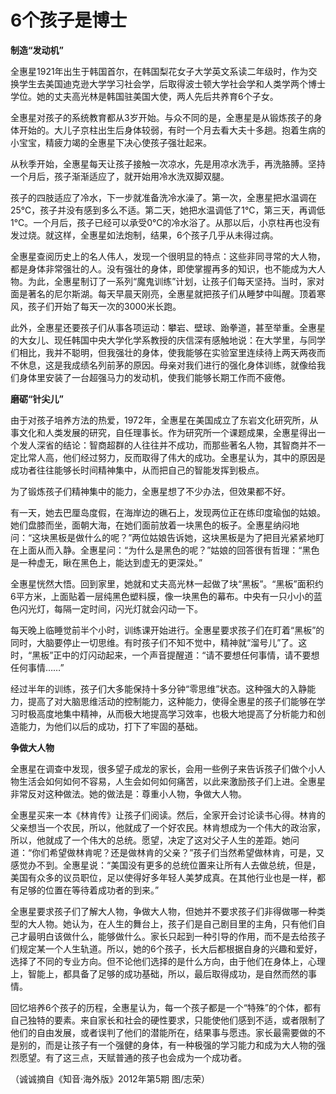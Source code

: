 # 6个孩子是博士

**制造“发动机”**

全惠星1921年出生于韩国首尔，在韩国梨花女子大学英文系读二年级时，作为交换学生去美国迪克逊大学学习社会学，后取得波士顿大学社会学和人类学两个博士学位。她的丈夫高光林是韩国驻美国大使，两人先后共养育6个子女。 

全惠星对孩子的系统教育都从3岁开始。与众不同的是，全惠星是从锻炼孩子的身体开始的。大儿子京柱出生后身体较弱，有时一个月去看大夫十多趟。抱着生病的小宝宝，精疲力竭的全惠星下决心使孩子强壮起来。 

从秋季开始，全惠星每天让孩子接触一次凉水，先是用凉水洗手，再洗胳膊。坚持一个月后，孩子渐渐适应了，就开始用冷水洗双脚双腿。 

孩子的四肢适应了冷水，下一步就准备洗冷水澡了。第一次，全惠星把水温调在25℃，孩子并没有感到多么不适。第二天，她把水温调低了1℃，第三天，再调低1℃。一个月后，孩子已经可以承受0℃的冷水浴了。从那以后，小京柱再也没有发过烧。就这样，全惠星如法炮制，结果，6个孩子几乎从未得过病。 

全惠星查阅历史上的名人伟人，发现一个很明显的特点：这些非同寻常的大人物，都是身体非常强壮的人。没有强壮的身体，即使掌握再多的知识，也不能成为大人物。为此，全惠星制订了一系列“魔鬼训练”计划，让孩子们每天坚持。当时，家对面是著名的尼尔斯湖。每天早晨天刚亮，全惠星就把孩子们从睡梦中叫醒。顶着寒风，孩子们开始了每天一次的3000米长跑。 

此外，全惠星还要孩子们从事各项运动：攀岩、壁球、跆拳道，甚至举重。全惠星的大女儿、现任韩国中央大学化学系教授的庆信深有感触地说：在大学里，与同学们相比，我并不聪明，但我强壮的身体，使我能够在实验室里连续待上两天两夜而不休息，这是我成绩名列前茅的原因。母亲对我们进行的强化身体训练，就像给我们身体里安装了一台超强马力的发动机，使我们能够长期工作而不疲倦。 

**磨砺“针尖儿”**

由于对孩子培养方法的热爱，1972年，全惠星在美国成立了东岩文化研究所，从事文化和人类发展的研究，自任理事长。作为研究所一个课题成果，全惠星得出一个发人深省的结论：智商超群的人往往并不成功，而那些著名人物，其智商并不一定比常人高，他们经过努力，反而取得了伟大的成功。全惠星认为，其中的原因是成功者往往能够长时间精神集中，从而把自己的智能发挥到极点。 

为了锻炼孩子们精神集中的能力，全惠星想了不少办法，但效果都不好。 

有一天，她去巴厘岛度假，在海岸边的礁石上，发现两位正在练印度瑜伽的姑娘。她们盘膝而坐，面朝大海，在她们面前放着一块黑色的板子。全惠星纳闷地问：“这块黑板是做什么的呢？”两位姑娘告诉她，这块黑板是为了把目光紧紧地盯在上面从而入静。全惠星问：“为什么是黑色的呢？”姑娘的回答很有哲理：“黑色是一种虚无，瞅在黑色上，能达到虚无的更深处。” 

全惠星恍然大悟。回到家里，她就和丈夫高光林一起做了块“黑板”。“黑板”面积约6平方米，上面贴着一层纯黑色塑料膜，像一块黑色的幕布。中央有一只小小的蓝色闪光灯，每隔一定时间，闪光灯就会闪动一下。 

每天晚上临睡觉前半个小时，训练课开始进行。全惠星要求孩子们在盯着“黑板”的同时，大脑要停止一切思维。有时孩子们不知不觉中，精神就“溜号儿”了。这时，“黑板”正中的灯闪动起来，一个声音提醒道：“请不要想任何事情，请不要想任何事情……” 

经过半年的训练，孩子们大多能保持十多分钟“零思维”状态。这种强大的入静能力，提高了对大脑思维活动的控制能力，这种能力，使得全惠星的孩子们能够在学习时极高度地集中精神，从而极大地提高学习效率，也极大地提高了分析能力和创造能力，为他们以后的成功，打下了牢固的基础。 

**争做大人物**

全惠星在调查中发现，很多望子成龙的家长，会用一些例子来告诉孩子们做个小人物生活会如何如何不容易，人生会如何如何痛苦，以此来激励孩子们上进。全惠星非常反对这种做法。她的做法是：尊重小人物，争做大人物。 

全惠星买来一本《林肯传》让孩子们阅读。然后，全家开会讨论读书心得。林肯的父亲想当一个农民，所以，他就成了一个好农民。林肯想成为一个伟大的政治家，所以，他就成了一个伟大的总统。愿望，决定了这对父子人生的差距。她问道：“你们希望做林肯呢？还是做林肯的父亲？”孩子们当然希望做林肯，可是，又感觉办不到。全惠星说：“美国没有更多的总统位置来让所有人去做总统，但是，美国有众多的议员职位，足以使得好多年轻人美梦成真。在其他行业也是一样，都有足够的位置在等待着成功者的到来。” 

全惠星要求孩子们了解大人物，争做大人物，但她并不要求孩子们非得做哪一种类型的大人物。她认为，在人生的舞台上，孩子们是自己剧目里的主角，只有他们自己才最明白该做什么，能够做什么。家长只起到一种引导的作用，而不是去给孩子们规定某一个人生轨道。所以，她的6个孩子，长大后都根据自身的兴趣和爱好，选择了不同的专业方向。但不论他们选择的是什么方向，由于他们在身体上，心理上，智能上，都具备了足够的成功基础，所以，最后取得成功，是自然而然的事情。 

回忆培养6个孩子的历程，全惠星认为，每一个孩子都是一个“特殊”的个体，都有自己独特的要素。来自家长和社会的硬性要求，只能使他们感到不适，或者限制了他们的自由发展，或者误判了他们的潜能所在，结果事与愿违。家长最需要做的不是别的，而是让孩子有一个强健的身体，有一种极强的学习能力和成为大人物的强烈愿望。有了这三点，天赋普通的孩子也会成为一个成功者。 

（诚诚摘自《知音·海外版》2012年第5期 图/志荣）